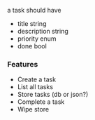 a task should have
- title string
- description string
- priority enum
- done bool

### Features

- Create a task
- List all tasks
- Store tasks (db or json?)
- Complete a task
- Wipe store
